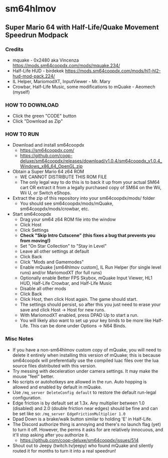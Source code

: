 # sm64hlmov
## Super Mario 64 with Half-Life/Quake Movement Speedrun Modpack

### Credits
- mquake - 0x2480 aka Vincenza https://mods.sm64coopdx.com/mods/mquake.234/
- Half-Life HUD - birdekek https://mods.sm64coopdx.com/mods/hl1-hl2-hud-mod-pack.224/
- IL Helper, MariomodXT, InputViewer - Mr. Mary
- Crowbar, Half-Life Music, some modifications to mQuake - Aeomech (myself)

### HOW TO DOWNLOAD
- Click the green "CODE" button
- Click "Download as Zip"

### HOW TO RUN
- Download and install sm64coopdx
  - https://sm64coopdx.com/
  - https://github.com/coop-deluxe/sm64coopdx/releases/download/v1.0.4/sm64coopdx_v1.0.4_Windows_x86_64_OpenGL.zip
- Obtain a Super Mario 64 z64 ROM
  - WE CANNOT DISTRIBUTE THIS ROM FILE
  - The only legal way to do this is to back it up from your actual SM64 cart OR extract it from a legally purchased copy of SM64 on the Wii, Wii U, or Switch eShops.
- Extract the zip of this repository into your sm64coopdx/mods/ folder
  - You should see sm64coopdx/mods/mQuake, sm64coopdx/mods/crowbar, etc.
- Start sm64coopdx
  - Drag your sm64 z64 ROM file into the window
  - Click Host
  - Click Settings
  - **Check "Skip Intro Cutscene" (this fixes a bug that prevents you from moving!)**
  - Set "On Star Collection" to "Stay in Level"
  - Leave all other settings at default
  - Click Back
  - Click "Mods and Gamemodes"
  - Enable mQuake [sm64hlmov custom], IL Run Helper (for single level runs) and/or MariomodXT (for full runs)
  - Optionally enable Better FPS Skybox, mQuake Input Viewer, HL1 HUD, Half-Life Crowbar, and Half-Life Music
  - Disable all other mods
  - Click Back
  - Click Host, then click Host again. The game should start.
  - The settings should persist, so after this you just need to erase your save and click Host -> Host for new runs.
  - With MariomodXT enabled, press DPAD Up to start a run.
  - You will likely also want to set up your key binds to be more like Half-Life. This can be done under Options -> N64 Binds.

### Misc Notes
- If you have a non-sm64hlmov custom copy of mQuake, you will need to delete it entirely when installing this version of mQuake; this is because sm64coopdx will preferentially use the compiled luac files over the lua source files distributed with this version.
- Try messing with deceleration under camera settings. It may make the mouse "feel" better.
- No scripts or autohotkeys are allowed in the run. Auto hopping is allowed and enabled by default in mQuake.
- Use `/mq_server DeleteConfig default` to restore the default run-legal configuration.
- Edge friction is by default set at 1.3x. Any multiplier between 1.0 (disabled) and 2.0 (double friction near edges) should be fine and can be set like so: `/mq_server EdgeFrictionMultiplier 1.0`
- Dpad Down is a brake/walk button similar to holding 'E' in Half-Life.
- The Discord authorize thing is annoying and there's no launch flag (yet) to turn it off. However, the perms it asks for are relatively innocuous, and it'll stop asking after you authorize it.
  - https://github.com/coop-deluxe/sm64coopdx/issues/514
- Shout out to Jeepy (twitch.tv/jeepy) who found mQuake and silently routed it for months to turn it into a real speedrun!